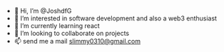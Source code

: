 - 👋 Hi, I’m @JoshdfG
- 👀 I’m interested in software development and also a web3 enthusiast
- 🌱 I’m currently learning react
- 💞️ I’m looking to collaborate on projects 
- 📫 send me a mail slimmy0310@gmail.com 

<!---
JoshdfG/JoshdfG is a ✨ special ✨ repository because its `README.md` (this file) appears on your GitHub profile.
You can click the Preview link to take a look at your changes.
--->

